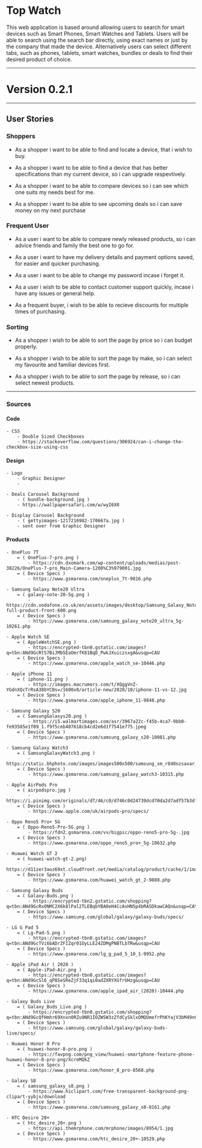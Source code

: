 # Top Watch 

This web application is based around allowing users to search for smart devices such as Smart Phones, 
Smart Watches and Tablets. Users will be able to search using the search bar directly, using exact names
or just by the company that made the device. Alternatively users can select different tabs, such as phones,
tablets, smart watches, bundles or deals to find their desired product of choice.

---

# Version 0.2.1

---

## User Stories 


### Shoppers 

* As a shopper i want to be able to find and locate a device, that i wish to buy.

* As a shopper i want to be able to find a device that has better specifications than my current device, so i can upgrade respevtively.

* As a shopper i want to be able to compare devices so i can see which one suits my needs best for me.

* As a shopper i want to be able to see upcoming deals so i can save money on my next purchase


### Frequent User 

* As a user i want to be able to compare newly released products, so i can advice friends and family the best one to go for.

* As a user i want to have my delivery details and payment options saved, for easier and quicker purchasing.

* As a user i want to be able to change my password incase i forget it.

* As a user i wish to be able to contact customer support quickly, incase i have any issues or general help.

* As a frequent buyer, i wish to be able to recieve discounts for multiple times of purchasing.


### Sorting 

* As a shopper i wish to be able to sort the page by price so i can budget properly.

* As a shopper i wish to be able to sort the page by make, so i can select my favourite and familiar devices first.

* As a shopper i wish to be able to sort the page by release, so i can select newest products. 

---

### Sources

#### Code

    - CSS
        - Double Sized Checkboxes
        - https://stackoverflow.com/questions/306924/can-i-change-the-checkbox-size-using-css

#### Design

    - Logo  
        - Graphic Designer
        - 

    - Deals Carousel Background 
        - ( bundle-background.jpg )
        - https://wallpapersafari.com/w/wyI6X0

    - Display Carousel Background
        - ( gettyimages-1217216982-170667a.jpg )
        - sent over from Graphic Designer

#### Products 

    - OnePlus 7T
        = ( OnePlus-7-pro.png )
            - https://cdn.dxomark.com/wp-content/uploads/medias/post-38226/OnePlus-7-pro_Main-Camera-1200%C3%979001.jpg
        = ( Device Specs )
            - https://www.gsmarena.com/oneplus_7t-9816.php

    - Samsung Galaxy Note20 Ultra
        = ( galaxy-note-20-5g.png )
            - https://cdn.vodafone.co.uk/en/assets/images/desktop/Samsung_Galaxy_Note_20_Ultra_mystic_bronze-full-product-front-600.png
        = ( Device Specs )
            - https://www.gsmarena.com/samsung_galaxy_note20_ultra_5g-10261.php

    - Apple Watch SE 
        = ( AppleWatchSE.png )
            - https://encrypted-tbn0.gstatic.com/images?q=tbn:ANd9GcRtS7BiJMb5EaOmrfK81BqD_PwkJXuiczsxgA&usqp=CAU
        = ( Device Specs )
            - https://www.gsmarena.com/apple_watch_se-10446.php

    - Apple iPhone 11
        = ( iphone-11.png )
            - https://images.macrumors.com/t/XQggVnZ-YGdnXQcTrRsA38bYCBs=/1600x0/article-new/2020/10/iphone-11-vs-12.jpg
        = ( Device Specs )
            - https://www.gsmarena.com/apple_iphone_11-9848.php

    - Samsung Galaxy S20 
        = ( SamsungGalaxys20.png )
            - https://i5.walmartimages.com/asr/3967a22c-f45b-4ca7-9bb0-fe93585e1f09_1.f9f5ceb407618cb4cd2e6d1f7541e775.jpeg
        = ( Device Specs )
            - https://www.gsmarena.com/samsung_galaxy_s20-10081.php

    - Samsung Galaxy Watch3
        = ( SamsungGalaxyWatch3.png )
            - https://static.bhphoto.com/images/images500x500/samsung_sm_r840nzsaxar_galaxy_watch3_gps_smartwatch_1596630034_1577762.jpg
        = ( Device Specs )
            - https://www.gsmarena.com/samsung_galaxy_watch3-10315.php

    - Apple AirPods Pro
        = ( airpodspro.jpg )
            - https://i.pinimg.com/originals/d7/46/c0/d746c0d24739dcd70da2d7adf57b3df7.jpg
        = ( Device Specs )
            - https://www.apple.com/uk/airpods-pro/specs/

    - Oppo Reno5 Pro+ 5G
        = ( Oppo-Reno5-Pro-5G.png )
            - https://fdn2.gsmarena.com/vv/bigpic/oppo-reno5-pro-5g-.jpg
        = ( Device Specs )
            - https://www.gsmarena.com/oppo_reno5_pro+_5g-10632.php

    - Huawei Watch GT 2
        = ( huawei-watch-gt-2.png)
            - https://d11zer3aoz69xt.cloudfront.net/media/catalog/product/cache/1/image/1200x/9df78eab33525d08d6e5fb8d27136e95/h/u/huawei_watch_gt_2_leather_smartwatch_black_1_1_1.jpg
        = ( Device Specs )
            - https://www.gsmarena.com/huawei_watch_gt_2-9888.php

    - Samsung Galaxy Buds 
        = ( Galaxy-Buds.png )
            - https://encrypted-tbn2.gstatic.com/shopping?q=tbn:ANd9GcRxONMC2X6k8lPal2TLEBqbYBA0eH4CcAvHN5p4bRASDkawCAQn&usqp=CAY
        = ( Device Specs )
            - https://www.samsung.com/global/galaxy/galaxy-buds/specs/

    - LG G Pad 5
        = ( Lg-Pad-5.png )
            - https://encrypted-tbn0.gstatic.com/images?q=tbn:ANd9GcTVi6bADrZFIZqr01OyLLE24ZDMgPNBTLbTRw&usqp=CAU
        = ( Device Specs )
            - https://www.gsmarena.com/lg_g_pad_5_10_1-9952.php

    - Apple iPad Air ( 2020 )
        = ( Apple-iPad-Air.png )
            - https://encrypted-tbn0.gstatic.com/images?q=tbn:ANd9GcSl6_qP8SeSReZjF33q1qi0adZXRYXGfrUHzg&usqp=CAU
        = ( Device Specs )
            - https://www.gsmarena.com/apple_ipad_air_(2020)-10444.php

    - Galaxy Buds Live
        = ( Galaxy_Buds_Live.png )
            - https://encrypted-tbn0.gstatic.com/shopping?q=tbn:ANd9GcQfHmhr69Xnxn0RZu9NR1IOZWSW3zZfdCySklxOMQUmefrPhKYajV3bM49nCqDixQpoQA34OM8&usqp=CAc
        = ( Device Specs )
            - https://www.samsung.com/global/galaxy/galaxy-buds-live/specs/

    - Huawei Honor 8 Pro
        = ( huawei-honor-8-pro.png )
            - https://favpng.com/png_view/huawei-smartphone-feature-phone-huawei-honor-8-pro-png/XcreMQkZ
        = ( Device Specs )
            - https://www.gsmarena.com/honor_8_pro-8568.php
        
    - Galaxy S8 
        = ( samsung_galaxy_s8.png )
            - https://www.hiclipart.com/free-transparent-background-png-clipart-yybjx/download
        = ( Device Specs )
            - https://www.gsmarena.com/samsung_galaxy_s8-8161.php

    - HTC Desire 20+ 
        = ( htc_desire_20+.png )
            - https://api.themrphone.com/mrphone/images/8954/1.jpg
        = ( Device Specs )
            - https://www.gsmarena.com/htc_desire_20+-10529.php